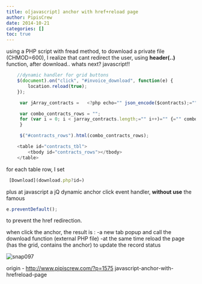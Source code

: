 ```yaml
---
title: o[javascript] anchor with href+reload page
author: PipisCrew
date: 2014-10-21
categories: []
toc: true
---
```


using a PHP script with fread method, to download a private file (CHMOD=600), I realize that cant redirect the user, using **header(..)** function, after download.. whats next? javascript!!

```js
	//dynamic handler for grid buttons
	$(document).on("click", "#invoice_download", function(e) {
		location.reload(true);					
	});

	 var jArray_contracts =   <?php echo="" json_encode($contracts);=""?>;

	 var combo_contracts_rows = "";
	 for (var i = 0; i < jarray_contracts.length;="" i++)="" {="" combo_contracts_rows="" +="<td><a id='invoice_download' target='_blank' href='download.php?id=" +="" jarray_contracts[i]["offer_id"]="" +="" "'="" class='btn btn-danger btn-xs'>Download";
	 }

	 $("#contracts_rows").html(combo_contracts_rows);

	<table id="contracts_tbl">					
		<tbody id="contracts_rows"></tbody>
	</table>
```

for each table row, I set 
```js
 [Download](download.php?id=)
```

plus at javascript a jQ dynamic anchor click event handler, **without use** the famous 
```js
e.preventDefault();
```
to prevent the href redirection.

when click the anchor, the result is : 
-a new tab popup and call the download function (external PHP file)
-at the same time reload the page (has the grid, contains the anchor) to update the record status

![](https://www.pipiscrew.com/wp-content/uploads/2014/10/snap097.png "snap097")

origin - http://www.pipiscrew.com/?p=1575 javascript-anchor-with-hrefreload-page